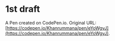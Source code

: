 # 1st draft

A Pen created on CodePen.io. Original URL: [https://codepen.io/Khanrummana/pen/eYoWgyJ](https://codepen.io/Khanrummana/pen/eYoWgyJ).

